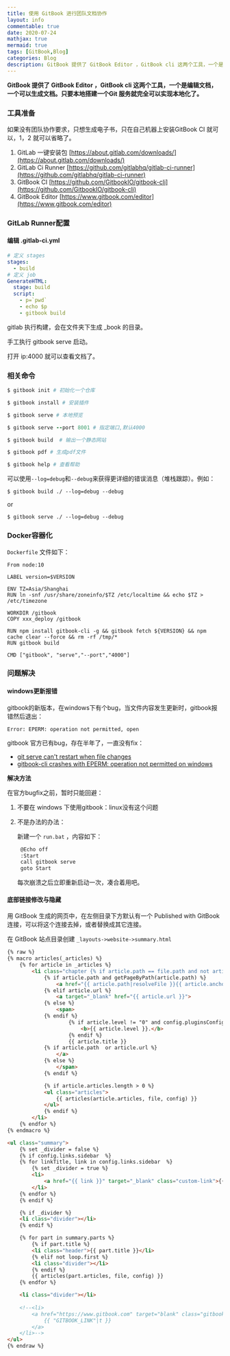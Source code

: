 ```yaml
---
title: 使用 GitBook 进行团队文档协作
layout: info
commentable: true
date: 2020-07-24
mathjax: true
mermaid: true
tags: [GitBook,Blog]
categories: Blog
description: GitBook 提供了 GitBook Editor ，GitBook cli 这两个工具，一个是编辑文档，一个可以生成文档。只要本地搭建一个Git 服务就完全可以实现本地化了。
---
```


**GitBook 提供了 GitBook Editor ，GitBook cli 这两个工具，一个是编辑文档，一个可以生成文档。只要本地搭建一个Git 服务就完全可以实现本地化了。**

### 工具准备

如果没有团队协作要求，只想生成电子书，只在自己机器上安装GitBook CI 就可以，1，2 就可以省略了。

1. GitLab 一键安装包 [https://about.gitlab.com/downloads/](https://about.gitlab.com/downloads/) 
2. GitLab Ci Runner [https://github.com/gitlabhq/gitlab-ci-runner](https://github.com/gitlabhq/gitlab-ci-runner) 
3. GitBook CI [https://github.com/GitbookIO/gitbook-cli](https://github.com/GitbookIO/gitbook-cli) 
4. GitBook Editor [https://www.gitbook.com/editor](https://www.gitbook.com/editor)

### GitLab Runner配置

#### 编辑 .gitlab-ci.yml

```yaml
# 定义 stages
stages:
  - build
# 定义 job
GenerateHTML:
  stage: build
  script:
    - p=`pwd`
    - echo $p
    - gitbook build
```

gitlab 执行构建，会在文件夹下生成 _book 的目录。

手工执行 gitbook serve 启动。

打开 ip:4000 就可以查看文档了。

### 相关命令

```ruby
$ gitbook init # 初始化一个仓库

$ gitbook install # 安装插件

$ gitbook serve # 本地预览

$ gitbook serve --port 8001 # 指定端口,默认4000

$ gitbook build  # 输出一个静态网站

$ gitbook pdf # 生成pdf文件

$ gitbook help # 查看帮助
```

可以使用`--log=debug`和`--debug`来获得更详细的错误消息（堆栈跟踪）。例如：

```
$ gitbook build ./ --log=debug --debug
```

or

```
$ gitbook serve ./ --log=debug --debug
```

### Docker容器化

`Dockerfile` 文件如下：

```
From node:10

LABEL version=$VERSION

ENV TZ=Asia/Shanghai
RUN ln -snf /usr/share/zoneinfo/$TZ /etc/localtime && echo $TZ > /etc/timezone

WORKDIR /gitbook
COPY xxx_deploy /gitbook

RUN npm install gitbook-cli -g && gitbook fetch ${VERSION} && npm cache clear --force && rm -rf /tmp/*
RUN gitbook build

CMD ["gitbook", "serve","--port","4000"]
```

### 问题解决

#### windows更新报错

gitbook的新版本，在windows下有个bug，当文件内容发生更新时，gitbook报错然后退出：

```
Error: EPERM: operation not permitted, open
```

gitbook 官方已有bug，存在半年了，一直没有fix：

- [git serve can't restart when file changes](https://github.com/GitbookIO/gitbook/issues/1379)
- [gitbook-cli crashes with EPERM: operation not permitted on windows](https://github.com/GitbookIO/gitbook-cli/issues/51)

**解决方法**

在官方bugfix之前，暂时只能回避：

1. 不要在 windows 下使用gitbook：linux没有这个问题

2. 不是办法的办法：

   新建一个 `run.bat` ，内容如下：

   ```bash
    @Echo off
    :Start
    call gitbook serve
    goto Start
   ```

   每次崩溃之后立即重新启动一次，凑合着用吧。

#### 底部链接修改与隐藏

用 GitBook 生成的网页中，在左侧目录下方默认有一个 Published with GitBook 连接，可以将这个连接去掉，或者替换成其它连接。

在 GitBook 站点目录创建 `_layouts->website->summary.html`

```html
{% raw %}
{% macro articles(_articles) %}
    {% for article in _articles %}
        <li class="chapter {% if article.path == file.path and not article.anchor %}active{% endif %}" data-level="{{ article.level }}" {% if article.path %}data-path="{{ article.path|resolveFile }}"{% endif %}>
            {% if article.path and getPageByPath(article.path) %}
                <a href="{{ article.path|resolveFile }}{{ article.anchor }}">
            {% elif article.url %}
                <a target="_blank" href="{{ article.url }}">
            {% else %}
                <span>
            {% endif %}
                    {% if article.level != "0" and config.pluginsConfig['theme-default'].showLevel %}
                        <b>{{ article.level }}.</b>
                    {% endif %}
                    {{ article.title }}
            {% if article.path  or article.url %}
                </a>
            {% else %}
                </span>
            {% endif %}

            {% if article.articles.length > 0 %}
            <ul class="articles">
                {{ articles(article.articles, file, config) }}
            </ul>
            {% endif %}
        </li>
    {% endfor %}
{% endmacro %}

<ul class="summary">
    {% set _divider = false %}
    {% if config.links.sidebar  %}
    {% for linkTitle, link in config.links.sidebar  %}
        {% set _divider = true %}
        <li>
            <a href="{{ link }}" target="_blank" class="custom-link">{{ linkTitle }}</a>
        </li>
    {% endfor %}
    {% endif %}

    {% if _divider %}
    <li class="divider"></li>
    {% endif %}

    {% for part in summary.parts %}
        {% if part.title %}
        <li class="header">{{ part.title }}</li>
        {% elif not loop.first %}
        <li class="divider"></li>
        {% endif %}
        {{ articles(part.articles, file, config) }}
    {% endfor %}

    <li class="divider"></li>
    
    <!--<li>
        <a href="https://www.gitbook.com" target="blank" class="gitbook-link">
            {{ "GITBOOK_LINK"|t }}
        </a>
    </li>-->
</ul>
{% endraw %}
```






